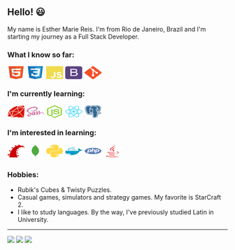 ## Hello! 😃

My name is Esther Marie Reis. I'm from Rio de Janeiro, Brazil and I'm starting my journey as a Full Stack Developer.
<!--
Web accessibility is one of my biggest interests and I aim to help making the internet more accessible and inclusive for everyone.
-->


### What I know so far:
<div style="display: inline_block">
  <img align="center" alt="ícone html" height="30" width="40" src="https://raw.githubusercontent.com/devicons/devicon/master/icons/html5/html5-original.svg">
  <img align="center" alt="ícone css" height="30" width="40" src="https://raw.githubusercontent.com/devicons/devicon/master/icons/css3/css3-original.svg">
  <img align="center" alt="ícone javascript" height="30" width="40" src="https://raw.githubusercontent.com/devicons/devicon/master/icons/javascript/javascript-plain.svg">
  <img align="center" alt="ícone bootstrap" height="30" width="40" src="https://raw.githubusercontent.com/devicons/devicon/master/icons/bootstrap/bootstrap-plain.svg">
  <img align="center" alt="ícone git" height="30" width="40" src="https://raw.githubusercontent.com/devicons/devicon/master/icons/git/git-plain.svg">  
</div>

### I'm currently learning:
<div style="display: inline_block">
  <img align="center" alt="ícone ruby" height="30" width="40" src="https://raw.githubusercontent.com/devicons/devicon/master/icons/ruby/ruby-plain.svg">
  <img align="center" alt="ícone bootstrap" height="30" width="40" src="https://raw.githubusercontent.com/devicons/devicon/master/icons/sass/sass-original.svg">
  <img align="center" alt="ícone postgresql" height="30" width="40" src="https://raw.githubusercontent.com/devicons/devicon/master/icons/nodejs/nodejs-plain.svg">
  <img align="center" alt="ícone react" height="30" width="40" src="https://raw.githubusercontent.com/devicons/devicon/master/icons/react/react-original.svg">
  <img align="center" alt="ícone postgresql" height="30" width="40" src="https://raw.githubusercontent.com/devicons/devicon/master/icons/postgresql/postgresql-plain.svg">
</div>

### I'm interested in learning:
<div style="display: inline_block">
  <img align="center" alt="ícone rails" height="30" width="40" src="https://raw.githubusercontent.com/devicons/devicon/master/icons/rails/rails-plain.svg">
  <img align="center" alt="ícone mongodb" height="30" width="40" src="https://raw.githubusercontent.com/devicons/devicon/master/icons/mongodb/mongodb-plain.svg">
  <img align="center" alt="ícone python" height="30" width="40" src="https://raw.githubusercontent.com/devicons/devicon/master/icons/python/python-plain.svg">
  <img align="center" alt="ícone docker" height="30" width="40" src="https://raw.githubusercontent.com/devicons/devicon/master/icons/docker/docker-plain.svg">
  <img align="center" alt="ícone php" height="30" width="40" src="https://raw.githubusercontent.com/devicons/devicon/master/icons/php/php-plain.svg">
  <img align="center" alt="ícone java" height="30" width="40" src="https://raw.githubusercontent.com/devicons/devicon/master/icons/java/java-plain.svg">
</div>

##

### Hobbies:
- Rubik's Cubes & Twisty Puzzles.
- Casual games, simulators and strategy games. My favorite is StarCraft 2.
- I like to study languages. By the way, I've previously studied Latin in University.

---

<div style="display: inline_block">
  <a href="mailto:esther_marie@outlook.com" target="_blank"><img src="https://img.shields.io/badge/Microsoft_Outlook-0078D4?style=for-the-badge&logo=microsoft-outlook&logoColor=white" target="_blank"></a>
  <a href="https://www.twitter.com/Marie_Alni/" target="_blank"><img src="https://img.shields.io/badge/Twitter-1DA1F2?style=for-the-badge&logo=twitter&logoColor=white" target="_blank"></a>
  <a href="https://www.linkedin.com/in/esthermariereis/" target="_blank"><img src="https://img.shields.io/badge/LinkedIn-0077B5?style=for-the-badge&logo=linkedin&logoColor=white" target="_blank"></a>
</div>



<!--
**EstherMarie/EstherMarie** is a ✨ _special_ ✨ repository because its `README.md` (this file) appears on your GitHub profile.

Here are some ideas to get you started:

- 🔭 I’m currently working on ...
- 🌱 I’m currently learning ...
- 👯 I’m looking to collaborate on ...
- 🤔 I’m looking for help with ...
- 💬 Ask me about ...
- 📫 How to reach me: ...
- 😄 Pronouns: ...
- ⚡ Fun fact: ...

- GitHub Stats:
  https://github.com/anuraghazra/github-readme-stats
  https://github.com/anuraghazra/github-readme-stats/blob/master/themes/README.md

- Ícones:
  https://github.com/devicons/devicon
  https://devicon.dev/

- Redes sociais:
  https://dev.to/envoy_/150-badges-for-github-pnk
  https://shields.io/


##


### Find more of my gambiarras in:

<div style="display: inline_block">
  <a href="https://codepen.io/Marie_Alni" target="_blank"><img src="https://img.shields.io/badge/-%20CodePen-1e1f26" target="_blank"></a>
  <a href="https://replit.com/@EstherMarie" target="_blank"><img src="https://img.shields.io/badge/-%20Replit-%230e1525" target="_blank"></a>
  <a href="-----" target="_blank"><img src="https://img.shields.io/badge/-%20freeCodeCamp-0a0a23" target="_blank"></a>
</div>



<div>
  <a href="https://github.com/EstherMarie">
  <img height="180em" src="https://github-readme-stats.vercel.app/api?username=EstherMarie&show_icons=true&theme=calm&include_all_commits=true&count_private=true"/>
  <img height="180em" src="https://github-readme-stats.vercel.app/api/top-langs/?username=EstherMarie&layout=compact&langs_count=7&theme=calm"/>
</div>


-->
